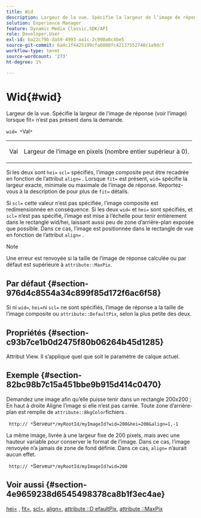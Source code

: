```yaml
---
title: Wid
description: Largeur de la vue. Spécifie la largeur de l’image de réponse (voir l’image) lorsque fit= n’est pas présent dans la demande.
solution: Experience Manager
feature: Dynamic Media Classic,SDK/API
role: Developer,User
exl-id: ba22c79b-da59-4993-aa1c-2c990a0c4be5
source-git-commit: 6a4c1f4425199cfa6088fc42137552748c1a9dcf
workflow-type: tm+mt
source-wordcount: '273'
ht-degree: 1%

---
```


# Wid{#wid}

Largeur de la vue. Spécifie la largeur de l’image de réponse (voir l’image) lorsque fit= n’est pas présent dans la demande.

`wid= *`Val`*`

<table id="simpletable_E217453246F5441C896C1F69EA4D4218"> 
 <tr class="strow"> 
  <td class="stentry"> <p> <span class="varname"> Val </span> </p> </td> 
  <td class="stentry"> <p>Largeur de l’image en pixels (nombre entier supérieur à 0). </p> </td> 
 </tr> 
</table>

Si les deux sont `hei=` `scl=` spécifiés, l’image composite peut être recadrée en fonction de l’attribut `align=` . Lorsque `fit=` est présent, `wid=` spécifie la largeur exacte, minimale ou maximale de l’image de réponse. Reportez-vous à la description de pour plus de `fit=` détails.

Si `scl=` cette valeur n’est pas spécifiée, l’image composite est redimensionnée en conséquence. Si les deux `wid=` et `hei=` sont spécifiés, et `scl=` n’est pas spécifié, l’image est mise à l’échelle pour tenir entièrement dans le rectangle wid/hei, laissant aussi peu de zone d’arrière-plan exposée que possible. Dans ce cas, l’image est positionnée dans le rectangle de vue en fonction de l’attribut `align=` .

>[!NOTE]
>
>Une erreur est renvoyée si la taille de l’image de réponse calculée ou par défaut est supérieure à `attribute::MaxPix`.

## Par défaut {#section-976d4c8554a34c899f85d172f6ac6f58}

Si ni `wid=`, `hei=`ni `scl=` ne sont spécifiés, l’image de réponse a la taille de l’image composite ou `attribute::DefaultPix`, selon la plus petite des deux.

## Propriétés {#section-c93b7ce1b0d2475f80b06264b45d1285}

Attribut View. Il s’applique quel que soit le paramètre de calque actuel.

## Exemple {#section-82bc98b7c15a451bbe9b915d414c0470}

Demandez une image afin qu’elle puisse tenir dans un rectangle 200x200 ; En haut à droite Aligne l’image si elle n’est pas carrée. Toute zone d’arrière-plan est remplie de `attribute::BkgColor`fichiers .

` http:// *`Serveur`*/myRootId/myImageId?wid=200&hei=200&align=1,-1`

La même image, livrée à une largeur fixe de 200 pixels, mais avec une hauteur variable pour conserver le format de l’image. Dans ce cas, l’image renvoyée n’a jamais de zone de fond définie. Dans ce cas, `align=` n’aurait aucun effet.

` http:// *`Serveur`*/myRootId/myImageId?wid=200`

## Voir aussi {#section-4e9659238d6545498378ca8b1f3ec4ae}

[hei=](../../../../../is-api/http-ref/image-serving-api-ref/c-http-protocol-reference/c-command-reference/r-is-http-hei.md#reference-6d6f556ccc0e4b98a815e8a5c1944a96) , [fit=](../../../../../is-api/http-ref/image-serving-api-ref/c-http-protocol-reference/c-command-reference/r-fit.md#reference-f11bff6d93d143d6b135de3a923bc989), [scl=](../../../../../is-api/http-ref/image-serving-api-ref/c-http-protocol-reference/c-command-reference/r-scl.md#reference-b2a74e493d0d407e98fe350551ba3fcc), [align=](../../../../../is-api/http-ref/image-serving-api-ref/c-http-protocol-reference/c-command-reference/r-align.md#reference-b7d6b87c75124d78884f916dd6544bc7), [attribute ::D efaultPix](../../../../../is-api/image-catalog/image-serving-api-ref/c-image-catalog-reference/c-attributes-reference/r-defaultpix.md#reference-996b2c22b30f4fd9b970c84063306df1), [attribute ::MaxPix](../../../../../is-api/image-catalog/image-serving-api-ref/c-image-catalog-reference/c-attributes-reference/r-maxpix.md#reference-e167d396ac794079ba8b5e6eb16eeda5)
